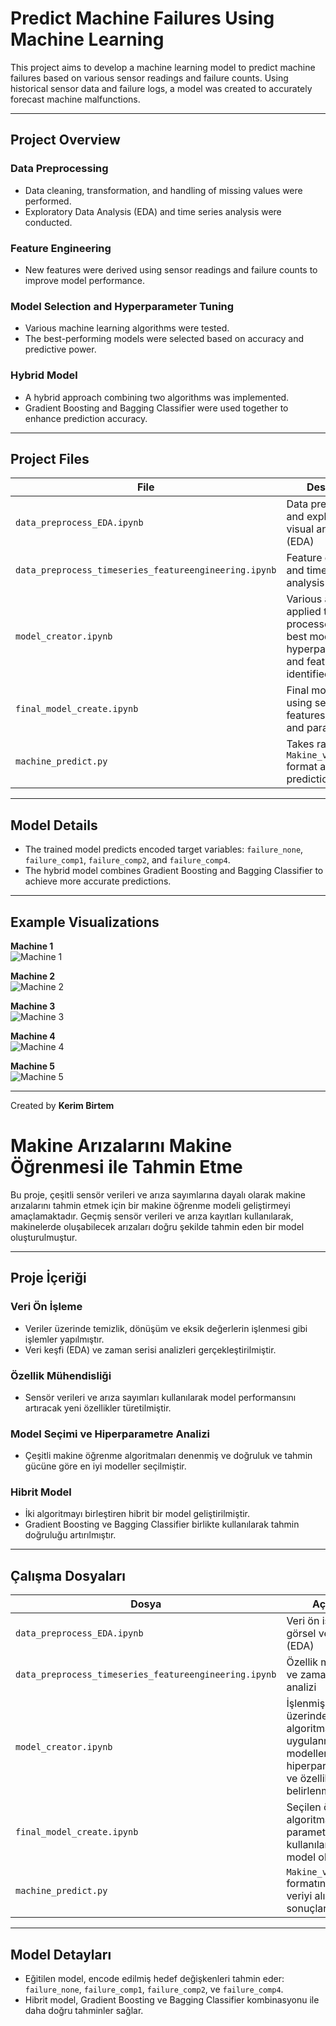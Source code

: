 # Predict Machine Failures Using Machine Learning

This project aims to develop a machine learning model to predict machine failures based on various sensor readings and failure counts. Using historical sensor data and failure logs, a model was created to accurately forecast machine malfunctions.

---

## Project Overview

### Data Preprocessing
- Data cleaning, transformation, and handling of missing values were performed.  
- Exploratory Data Analysis (EDA) and time series analysis were conducted.

### Feature Engineering
- New features were derived using sensor readings and failure counts to improve model performance.

### Model Selection and Hyperparameter Tuning
- Various machine learning algorithms were tested.  
- The best-performing models were selected based on accuracy and predictive power.

### Hybrid Model
- A hybrid approach combining two algorithms was implemented.  
- Gradient Boosting and Bagging Classifier were used together to enhance prediction accuracy.

---

## Project Files

| File | Description |
|------|-------------|
| `data_preprocess_EDA.ipynb` | Data preprocessing and exploratory visual analysis (EDA) |
| `data_preprocess_timeseries_featureengineering.ipynb` | Feature engineering and time series analysis |
| `model_creator.ipynb` | Various algorithms applied to processed data; best models, hyperparameters, and features identified |
| `final_model_create.ipynb` | Final model created using selected features, algorithms, and parameters |
| `machine_predict.py` | Takes raw data in `Makine_verileri.csv` format and outputs predictions |

---

## Model Details
- The trained model predicts encoded target variables: `failure_none`, `failure_comp1`, `failure_comp2`, and `failure_comp4`.  
- The hybrid model combines Gradient Boosting and Bagging Classifier to achieve more accurate predictions.

---

## Example Visualizations

**Machine 1**  
![Machine 1](makine_1_grafik.png)

**Machine 2**  
![Machine 2](makine_2_grafik.png)

**Machine 3**  
![Machine 3](makine_3_grafik.png)

**Machine 4**  
![Machine 4](makine_4_grafik.png)

**Machine 5**  
![Machine 5](makine_5_grafik.png)

---

Created by **Kerim Birtem**


# Makine Arızalarını Makine Öğrenmesi ile Tahmin Etme

Bu proje, çeşitli sensör verileri ve arıza sayımlarına dayalı olarak makine arızalarını tahmin etmek için bir makine öğrenme modeli geliştirmeyi amaçlamaktadır. Geçmiş sensör verileri ve arıza kayıtları kullanılarak, makinelerde oluşabilecek arızaları doğru şekilde tahmin eden bir model oluşturulmuştur.

---

## Proje İçeriği

### Veri Ön İşleme
- Veriler üzerinde temizlik, dönüşüm ve eksik değerlerin işlenmesi gibi işlemler yapılmıştır.  
- Veri keşfi (EDA) ve zaman serisi analizleri gerçekleştirilmiştir.

### Özellik Mühendisliği
- Sensör verileri ve arıza sayımları kullanılarak model performansını artıracak yeni özellikler türetilmiştir.

### Model Seçimi ve Hiperparametre Analizi
- Çeşitli makine öğrenme algoritmaları denenmiş ve doğruluk ve tahmin gücüne göre en iyi modeller seçilmiştir.

### Hibrit Model
- İki algoritmayı birleştiren hibrit bir model geliştirilmiştir.  
- Gradient Boosting ve Bagging Classifier birlikte kullanılarak tahmin doğruluğu artırılmıştır.

---

## Çalışma Dosyaları

| Dosya | Açıklama |
|-------|----------|
| `data_preprocess_EDA.ipynb` | Veri ön işleme ve görsel veri keşfi (EDA) |
| `data_preprocess_timeseries_featureengineering.ipynb` | Özellik mühendisliği ve zaman serisi analizi |
| `model_creator.ipynb` | İşlenmiş veriler üzerinde çeşitli algoritmalar uygulanmış; en iyi modeller, hiperparametreler ve özellikler belirlenmiş |
| `final_model_create.ipynb` | Seçilen özellikler, algoritmalar ve parametreler kullanılarak nihai model oluşturulmuş |
| `machine_predict.py` | `Makine_verileri.csv` formatındaki ham veriyi alır ve tahmin sonuçlarını üretir |

---

## Model Detayları
- Eğitilen model, encode edilmiş hedef değişkenleri tahmin eder: `failure_none`, `failure_comp1`, `failure_comp2`, ve `failure_comp4`.  
- Hibrit model, Gradient Boosting ve Bagging Classifier kombinasyonu ile daha doğru tahminler sağlar.
